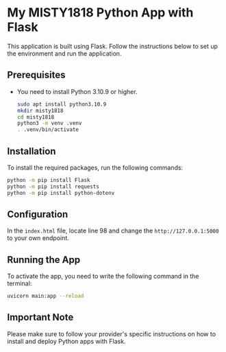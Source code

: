 # My MISTY1818 Python App with Flask

This application is built using Flask. Follow the instructions below to set up the environment and run the application.

## Prerequisites

- You need to install Python 3.10.9 or higher.

  ```bash
  sudo apt install python3.10.9
  mkdir misty1818
  cd misty1818
  python3 -m venv .venv
  . .venv/bin/activate
  ```

## Installation

To install the required packages, run the following commands:

```bash
python -m pip install Flask
python -m pip install requests
python -m pip install python-dotenv
```

## Configuration

In the `index.html` file, locate line 98 and change the `http://127.0.0.1:5000` to your own endpoint.

## Running the App

To activate the app, you need to write the following command in the terminal:

```bash
uvicorn main:app --reload
```

## Important Note

Please make sure to follow your provider's specific instructions on how to install and deploy Python apps with Flask.